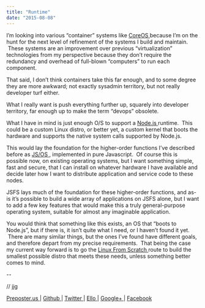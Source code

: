 ```yaml
---
title: "Runtime"
date: "2015-08-08"
---
```


<div class="content">
<p>I’m looking into various “container” systems like <a href="https://coreos.com/" target="_blank"> CoreOS
</a> because I’m on the hunt for the next level of
refinement of the systems I build and maintain.  These systems are an
improvement over previous “virtualization” technologies from my perspective
because they don’t require the redundancy and overhead of full-blown
“computers” to run each component.</p>
<p>That said, I don’t think containers take this far enough, and to some degree
they are more awkward; not exactly sysadmin territory, but not really
developer turf either.</p>
<p>What I really want is push everything further up, squarely into developer
territory, far enough up to make the term “devops” obsolete.</p>
<p>What I have in mind is just enough O/S to support a <a href="https://nodejs.org/" target="_blank"> Node.js
</a> runtime.  This could be a custom Linux distro, or
better yet, a custom kernel that boots the hardware and supports the native
system calls supported by Node.js.</p>
<p>This would lay the foundation for the higher-order functions I’ve described
before as <a href="http://jjg.preposter.us/thoughts-on-js-os-1-0.html" target="_blank"> JS/OS </a> ,
implemented in pure Javascript.  Of course this is possible now, on existing
operating systems, but I want something simple, fast and secure, that I can
install on whatever hardware I have available and decide later how I want to
distribute application and service code to these nodes.</p>
<p>JSFS lays much of the foundation for these higher-order functions, and as-is
it’s possible to build a wide array of applications on JSFS alone, but I want
to add a few key features that would make this a truly general-purpose
operating system, suitable for almost any imaginable application.</p>
<p>You would think that something like this exists, an OS that “boots to
Node.js”, but if there is, it isn’t quite what I need, or I haven’t found it
yet.  There are many similar things, but the ones I’ve found have different
goals, and therefore depart from my precise requirements.  That being the case
my current way forward is to go the <a href="http://www.linuxfromscratch.org/" target="_blank"> Linux From Scratch
</a> route to build the smallest possible
distro that meets these needs, unless something better comes to mind.</p>
<p>--</p>
<p>// jjg</p>
<p><a href="http://jjg.preposter.us/" target="_blank"> Preposter.us </a> | <a href="https://github.com/jjg" target="_blank"> Github
</a> | <a href="https://twitter.com/jasonbot2000" target="_blank"> Twitter </a> | <a href="https://ello.co/jasonbot" target="_blank">
Ello </a> | <a href="https://plus.google.com/u/0/+JasonGullickson/posts" target="_blank"> Google+
</a> | <a href="https://www.facebook.com/jasonjgullickson" target="_blank"> Facebook
</a></p>
</div>

